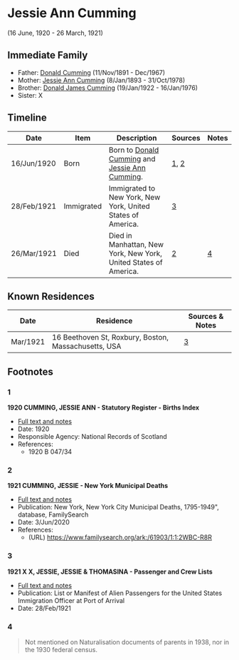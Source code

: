 ﻿---
layout: person
subject_key: i65743680
permalink: /people/i65743680
---

# Jessie Ann Cumming
(16 June, 1920 - 26 March, 1921)

## Immediate Family

* Father: [Donald Cumming](./@11846578@-donald-cumming-b1891-11-11-d1967-12.md) (11/Nov/1891 - Dec/1967)
* Mother: [Jessie Ann Cumming](./@66222886@-jessie-ann-cumming-b1893-1-8-d1978-10-31.md) (8/Jan/1893 - 31/Oct/1978)
* Brother: [Donald James Cumming](./@42110198@-donald-james-cumming-b1922-1-19-d1976-1-16.md) (19/Jan/1922 - 16/Jan/1976)
* Sister: X

## Timeline

Date | Item | Description | Sources | Notes
---|---|---|---|---
16/Jun/1920 | Born | Born to [Donald Cumming](./@11846578@-donald-cumming-b1891-11-11-d1967-12.md) and [Jessie Ann Cumming](./@66222886@-jessie-ann-cumming-b1893-1-8-d1978-10-31.md). | [1](#1), [2](#2) | 
28/Feb/1921 | Immigrated | Immigrated to New York, New York, United States of America. | [3](#3) | 
26/Mar/1921 | Died | Died in Manhattan, New York, New York, United States of America. | [2](#2) | [4](#4)

## Known Residences

Date | Residence | Sources & Notes
---|---|---
Mar/1921 | 16 Beethoven St, Roxbury, Boston, Massachusetts, USA | [3](#3)

## Footnotes

### 1

**1920 CUMMING, JESSIE ANN - Statutory Register - Births Index**

* [Full text and notes](../sources/@82693220@-1920-cumming,-jessie-ann-statutory-register-births-index.md)
* Date: 1920
* Responsible Agency: National Records of Scotland
* References: 
  * 1920 B 047/34

### 2

**1921 CUMMING, JESSIE - New York Municipal Deaths**

* [Full text and notes](../sources/@12049260@-1921-cumming,-jessie-new-york-municipal-deaths.md)
* Publication: New York, New York City Municipal Deaths, 1795-1949", database, FamilySearch
* Date: 3/Jun/2020
* References: 
  * (URL) https://www.familysearch.org/ark:/61903/1:1:2WBC-R8R

### 3

**1921 X X, JESSIE, JESSIE & THOMASINA - Passenger and Crew Lists**

* [Full text and notes](../sources/@67676004@-1921-cumming-donald,-jessie,-jessie-&-thomasina-passenger-and-crew-lists.md)
* Publication: List or Manifest of Alien Passengers for the United States Immigration Officer at Port of Arrival
* Date: 28/Feb/1921

### 4

> Not mentioned on Naturalisation documents of parents in 1938, nor in the 1930 federal census.
>


